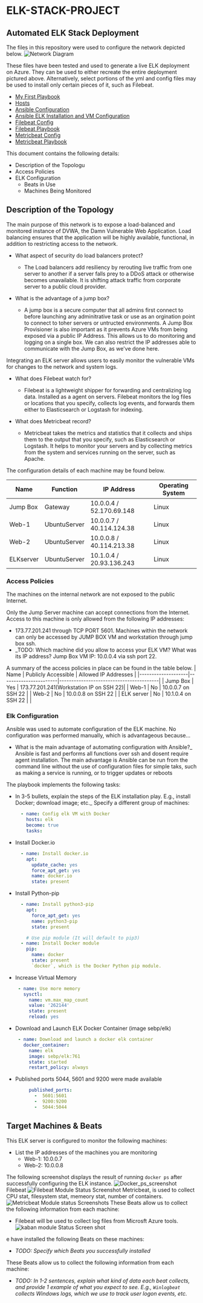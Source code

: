 # ELK-STACK-PROJECT
## Automated ELK Stack Deployment

The files in this repository were used to configure the network depicted below.
![Network Diagram](https://github.com/iphdealor/ELK-STACK-PROJECT/blob/main/NET-DIAGRAM.jpg)

These files have been tested and used to generate a live ELK deployment on Azure. They can be used to either recreate the entire deployment pictured above. Alternatively, select portions of the yml and config files may be used to install only certain pieces of it, such as Filebeat.

 * [My First Playbook](https://github.com/iphdealor/ELK-STACK-PROJECT/blob/main/pentest.yml "My First Playbook")
* [Hosts](https://github.com/iphdealor/ELK-STACK-PROJECT/blob/main/hosts.yml)
* [Ansible Configuration](https://github.com/iphdealor/ELK-STACK-PROJECT/blob/main/ansible.cfg "Ansible Configuration File")
* [Ansible ELK Installation and VM Configuration](https://github.com/iphdealor/ELK-STACK-PROJECT/blob/main/install-elk.yml "ELK Installation and VM Configuration file")
* [Filebeat Config](https://github.com/iphdealor/ELK-STACK-PROJECT/blob/main/filebeat-configuration.yml "Filebeat Configuration File")
* [Filebeat Playbook](https://github.com/iphdealor/ELK-STACK-PROJECT/blob/main/filebeat-playbook.yml "Filebeat Playbook")
* [Metricbeat Config](https://github.com/iphdealor/ELK-STACK-PROJECT/blob/main/metricbeat-configuration.yml "Metricbeat Configuration File")
* [Metricbeat Playbook](https://github.com/iphdealor/ELK-STACK-PROJECT/blob/main/metricbeat-playbook.yml "Metricbeat Playbook")

This document contains the following details:
- Description of the Topologu
- Access Policies
- ELK Configuration
  - Beats in Use
  - Machines Being Monitored
## Description of the Topology  

The main purpose of this network is to expose a load-balanced and monitored instance of DVWA, the Damn Vulnerable Web Application.
Load balancing ensures that the application will be highly available, functional, in addition to restricting access to the network.

- What aspect of security do load balancers protect?
  - The Load balancers add resiliency by rerouting live traffic from one server to another if a server falls prey to a DDoS attack or otherwise becomes unavailable. It is shifting attack traffic from corporate server to a public cloud provider. 

- What is the advantage of a jump box?
  -  A jump box is a secure computer that all admins first connect to before launching any adminitrative task or use as an orgination point to connect to toher servers or untructed environments. A Jump Box Provisioner is also important as it prevents Azure VMs from being exposed via a public IP Address. This allows us to do monitoring and logging on a single box. We can also restrict the IP addresses able to communicate with the Jump Box, as we've done here.

Integrating an ELK server allows users to easily monitor the vulnerable VMs for changes to the network and system logs.

- What does Filebeat watch for?
  - Filebeat is a lightweight shipper for forwarding and centralizing log data. Installed as a agent on servers. Filebeat monitors the log files or locations that you specify, collects log events, and forwards them either to Elasticsearch or Logstash for indexing.
 
- What does Metricbeat record?
  - Metricbeat takes the metrics and statistics that it collects and ships them to the output that you specify, such as Elasticsearch or Logstash. It helps to monitor your servers and by collecting metrics from the system and services running on the server, such as Apache. 

The configuration details of each machine may be found below.

| Name              | Function        | IP Address               | Operating System   |
|-------------------|-----------------|--------------------------|--------------------|
| Jump Box          | Gateway         | 10.0.0.4 / 52.170.69.148 | Linux              |
| Web-1             | UbuntuServer    | 10.0.0.7 / 40.114.124.38 | Linux              |
| Web-2             | UbuntuServer    | 10.0.0.8 / 40.114.213.38 | Linux              |
| ELKserver         | UbuntuServer    | 10.1.0.4 / 20.93.136.243 | Linux              |

### Access Policies

The machines on the internal network are not exposed to the public Internet. 

Only the Jump Server machine can accept connections from the Internet. Access to this machine is only allowed from the following IP addresses:
- 173.77.201.241 through TCP PORT 5601.
Machines within the network can only be accessed by JUMP BOX VM and workstation through jump box ssh.
- _TODO: Which machine did you allow to access your ELK VM? What was its IP address? Jump Box VM IP: 10.0.0.4 via ssh port 22. 

A summary of the access policies in place can be found in the table below.
|        Name        |  Publicly Accessible  |          Allowed IP Addresses           |
|--------------------|-----------------------|-----------------------------------------|
| Jump Box           | Yes                   | 173.77.201.241(Workstation IP on SSH 22)|
| Web-1              | No                    | 10.0.0.7 on SSH 22                      |
| Web-2              | No                    | 10.0.0.8 on SSH 22                      |
| ELK server         | No                    | 10.1.0.4 on SSH 22                      |
|           

### Elk Configuration

Ansible was used to automate configuration of the ELK machine. No configuration was performed manually, which is advantageous because...
- What is the main advantage of automating configuration with Ansible?_
Ansible is fast and performs all functions over ssh and dosent require agent installation. The main advantage is Ansible can be run from the command line without the use of configuration files for  simple taks, such as making a service is running, or to trigger updates or reboots

The playbook implements the following tasks:
-  In 3-5 bullets, explain the steps of the ELK installation play. E.g., install Docker; download image; etc._
Specify a different group of machines:
      ```yaml
        - name: Config elk VM with Docker
          hosts: elk
          become: true
          tasks:
      ```
  - Install Docker.io
      ```yaml
        - name: Install docker.io
          apt:
            update_cache: yes
            force_apt_get: yes
            name: docker.io
            state: present
      ``` 
  - Install Python-pip
      ```yaml
        - name: Install python3-pip
          apt:
            force_apt_get: yes
            name: python3-pip
            state: present

          # Use pip module (It will default to pip3)
        - name: Install Docker module
          pip:
            name: docker
            state: present
            `docker`, which is the Docker Python pip module.
      ``` 
  - Increase Virtual Memory
      ```yaml
       - name: Use more memory
         sysctl:
           name: vm.max_map_count
           value: '262144'
           state: present
           reload: yes
      ```
  - Download and Launch ELK Docker Container (image sebp/elk)
      ```yaml
       - name: Download and launch a docker elk container
         docker_container:
           name: elk
           image: sebp/elk:761
           state: started
           restart_policy: always
      ```
  - Published ports 5044, 5601 and 9200 were made available
      ```yaml
           published_ports:
             -  5601:5601
             -  9200:9200
             -  5044:5044   
 
 ## Target Machines & Beats  
This ELK server is configured to monitor the following machines:

- List the IP addresses of the machines you are monitoring
  - Web-1: 10.0.0.7
  - Web-2: 10.0.0.8
  
The following screenshot displays the result of running `docker ps` after successfully configuring the ELK instance.
![Docker_ps_screenshot](https://github.com/iphdealor/ELK-STACK-PROJECT/blob/main/elk-docker-vm.jpg)
Filebeat 
![Filebeat Module Status Screenshot](https://github.com/iphdealor/ELK-STACK-PROJECT/blob/main/filebeat-elkvm-image.jpg)
Metricbeat, is used to collect CPU stat, filesystem stat, memeory stat, number of containers.
![Metricbeat Module status Screenshots](https://github.com/iphdealor/ELK-STACK-PROJECT/blob/main/metric-beat-docker-image.jpg)
These Beats allow us to collect the following information from each machine:
- Filebeat will be used to collect log files from Microsft Azure tools.
![kaban module Status Screen shot](https://github.com/iphdealor/ELK-STACK-PROJECT/blob/main/kibana-vm-screenshot.jpg)

e have installed the following Beats on these machines:
- _TODO: Specify which Beats you successfully installed_

These Beats allow us to collect the following information from each machine:
- _TODO: In 1-2 sentences, explain what kind of data each beat collects, and provide 1 example of what you expect to see. E.g., `Winlogbeat` collects Windows logs, which we use to track user logon events, etc._

